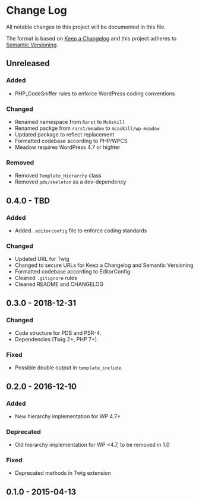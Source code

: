 # Change Log

All notable changes to this project will be documented in this file.

The format is based on [Keep a Changelog](https://keepachangelog.com/)
and this project adheres to [Semantic Versioning](https://semver.org/).

## Unreleased

### Added

- PHP_CodeSniffer rules to enforce WordPress coding conventions

### Changed

- Renamed namespace from `Rarst` to `McAskill`
- Renamed packge from `rarst/meadow` to `mcaskill/wp-meadow`
- Updated package to reflect replacement
- Formatted codebase according to PHP/WPCS
- Meadow requires WordPress 4.7 or highter

### Removed

- Removed `Template_Hierarchy` class
- Removed `pds/skeleton` as a dev-dependency

## 0.4.0 - TBD

### Added

- Added `.editorconfig` file to enforce coding standards

### Changed

- Updated URL for Twig
- Changed to secure URLs for Keep a Changelog and Semantic Versioning
- Formatted codebase according to EditorConfig
- Cleaned `.gitignore` rules
- Cleaned README and CHANGELOG

## 0.3.0 - 2018-12-31

### Changed

- Code structure for PDS and PSR-4.
- Dependencies (Twig 2+, PHP 7+).

### Fixed

- Possible double output in `template_include`.

## 0.2.0 - 2016-12-10

### Added

- New hierarchy implementation for WP 4.7+

### Deprecated

- Old hierarchy implementation for WP <4.7, to be removed in 1.0

### Fixed

- Deprecated methods in Twig extension

## 0.1.0 - 2015-04-13
